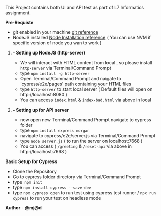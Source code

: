 This Project contains both UI and API test as part of L7 Informatics assignment.

**Pre-Requiste**
  -  git enabled in your machine [git reference](https://git-scm.com/)
  -  NodeJS installed [Node Installation reference](https://nodejs.org/en)
    ( You can use NVM if specific version of node you wan to work )

 1. **- Setting up NodeJS (http-server)**
    - We will interact with HTML content from local , so please install `http-server` via Terminal/Command Prompt
    - type `npm install -g http-server`
    - Open Terminal/Command Prompt and naigate to 'cypress/e2e/pages' path containing your HTML files
    - type `http-server` to start local server ( Default files will open on http://localhost:8080 )
    - You can access `index.html` & `index-bad.html` via above in local

  2. **- Setting up for API server**
     - now open new Terminal/Command Prompt navigate to cypress folder
     - type `npm install express morgan`
     - navigate to cypress/e2e/server.js via Terminal/Command Prompt
     - type `node server.js` ( to run the server on localhost:7668 )
     - You can access ( `/greeting` & `/reset-api` via above in http://localhost:7668 )
  
**Basic Setup for Cypress**
  - Clone the Repository
  - Go to cypress folder directory via Terminal/Command Prompt
  - type` npm init`
  - type `npm install cypress --save-dev`
  - type `npx cypress open` to run test using cypress test runner / `npx run cypress` to run your test on headless mode

**Author** - **@mj@d**
